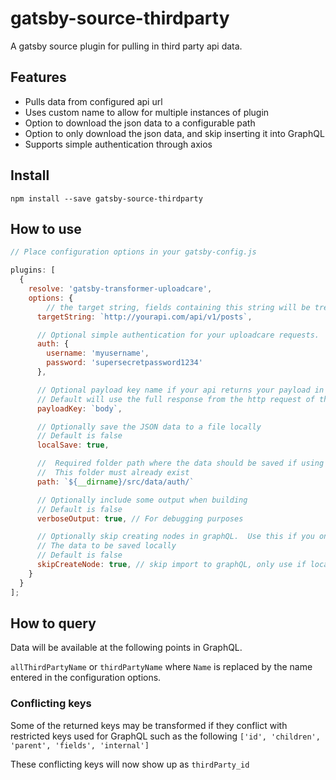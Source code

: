 # gatsby-source-thirdparty

A gatsby source plugin for pulling in third party api data.

## Features

* Pulls data from configured api url
* Uses custom name to allow for multiple instances of plugin
* Option to download the json data to a configurable path
* Option to only download the json data, and skip inserting it into GraphQL
* Supports simple authentication through axios

## Install

`npm install --save gatsby-source-thirdparty`

## How to use

```javascript
// Place configuration options in your gatsby-config.js

plugins: [
  {
    resolve: 'gatsby-transformer-uploadcare',
    options: {
        // the target string, fields containing this string will be treated as uploadcare Urls, and this plugin will attempt to fetch data from them.
      targetString: `http://yourapi.com/api/v1/posts`,

      // Optional simple authentication for your uploadcare requests.
      auth: {
        username: 'myusername',
        password: 'supersecretpassword1234'
      },

      // Optional payload key name if your api returns your payload in a different key
      // Default will use the full response from the http request of the url
      payloadKey: `body`,

      // Optionally save the JSON data to a file locally
      // Default is false
      localSave: true,

      //  Required folder path where the data should be saved if using localSave option
      //  This folder must already exist
      path: `${__dirname}/src/data/auth/`

      // Optionally include some output when building
      // Default is false
      verboseOutput: true, // For debugging purposes

      // Optionally skip creating nodes in graphQL.  Use this if you only want
      // The data to be saved locally
      // Default is false
      skipCreateNode: true, // skip import to graphQL, only use if localSave is all you want
    }
  }
];

```

## How to query

Data will be available at the following points in GraphQL.

`allThirdPartyName` or `thirdPartyName` where `Name` is replaced by the name entered in the
configuration options.

### Conflicting keys

Some of the returned keys may be transformed if they conflict with restricted keys used for
GraphQL such as the following `['id', 'children', 'parent', 'fields', 'internal']`

These conflicting keys will now show up as `thirdParty_id`
